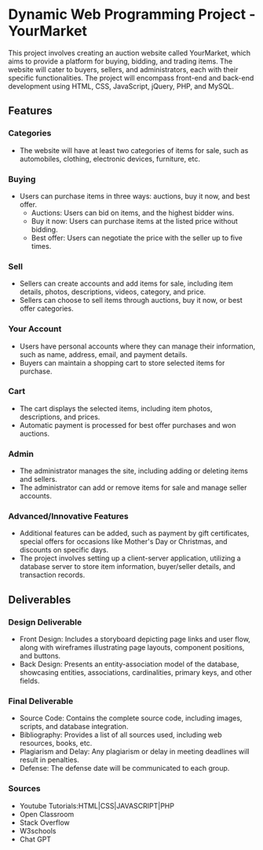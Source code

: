 # Dynamic Web Programming Project - YourMarket

This project involves creating an auction website called YourMarket, which aims to provide a platform for buying, bidding, and trading items. The website will cater to buyers, sellers, and administrators, each with their specific functionalities. The project will encompass front-end and back-end development using HTML, CSS, JavaScript, jQuery, PHP, and MySQL.

## Features

### Categories
- The website will have at least two categories of items for sale, such as automobiles, clothing, electronic devices, furniture, etc.

### Buying
- Users can purchase items in three ways: auctions, buy it now, and best offer.
    - Auctions: Users can bid on items, and the highest bidder wins.
    - Buy it now: Users can purchase items at the listed price without bidding.
    - Best offer: Users can negotiate the price with the seller up to five times.

### Sell
- Sellers can create accounts and add items for sale, including item details, photos, descriptions, videos, category, and price.
- Sellers can choose to sell items through auctions, buy it now, or best offer categories.

### Your Account
- Users have personal accounts where they can manage their information, such as name, address, email, and payment details.
- Buyers can maintain a shopping cart to store selected items for purchase.

### Cart
- The cart displays the selected items, including item photos, descriptions, and prices.
- Automatic payment is processed for best offer purchases and won auctions.

### Admin
- The administrator manages the site, including adding or deleting items and sellers.
- The administrator can add or remove items for sale and manage seller accounts.

### Advanced/Innovative Features
- Additional features can be added, such as payment by gift certificates, special offers for occasions like Mother's Day or Christmas, and discounts on specific days.
- The project involves setting up a client-server application, utilizing a database server to store item information, buyer/seller details, and transaction records.

## Deliverables

### Design Deliverable
- Front Design: Includes a storyboard depicting page links and user flow, along with wireframes illustrating page layouts, component positions, and buttons.
- Back Design: Presents an entity-association model of the database, showcasing entities, associations, cardinalities, primary keys, and other fields.

### Final Deliverable
- Source Code: Contains the complete source code, including images, scripts, and database integration.
- Bibliography: Provides a list of all sources used, including web resources, books, etc.
- Plagiarism and Delay: Any plagiarism or delay in meeting deadlines will result in penalties.
- Defense: The defense date will be communicated to each group.

### Sources
- Youtube Tutorials:HTML|CSS|JAVASCRIPT|PHP
- Open Classroom
- Stack Overflow
- W3schools
- Chat GPT
